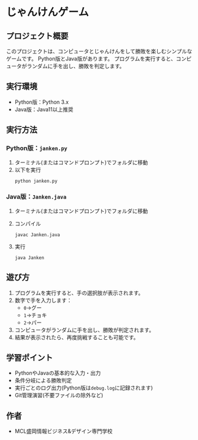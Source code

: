# じゃんけんゲーム

## プロジェクト概要
このプロジェクトは、コンピュータとじゃんけんをして勝敗を楽しむシンプルなゲームです。
Python版とJava版があります。
プログラムを実行すると、コンピュータがランダムに手を出し、勝敗を判定します。

## 実行環境
- Python版：Python 3.x
- Java版：Java11以上推奨

## 実行方法

### Python版：`janken.py`

1. ターミナル(またはコマンドプロンプト)でフォルダに移動
2. 以下を実行
   ```
   python janken.py
   ```

### Java版：`Janken.java`
1. ターミナル(またはコマンドプロンプト)でフォルダに移動
2. コンパイル
   ```
   javac Janken.java
   ```

3. 実行
   ```
   java Janken
   ```

## 遊び方
1. プログラムを実行すると、手の選択肢が表示されます。
2. 数字で手を入力します：
    - `0`→グー
    - `1`→チョキ
    - `2`→パー
3. コンピュータがランダムに手を出し、勝敗が判定されます。
4. 結果が表示されたら、再度挑戦することも可能です。

## 学習ポイント
- PythonやJavaの基本的な入力・出力
- 条件分岐による勝敗判定
- 実行ごとのログ出力(Python版は`debug.log`に記録されます)
- Git管理演習(不要ファイルの除外など)

## 作者
- MCL盛岡情報ビジネス&デザイン専門学校







